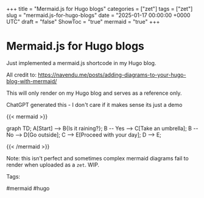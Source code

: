 +++
title = "Mermaid.js for Hugo blogs"
categories = ["zet"]
tags = ["zet"]
slug = "mermaid.js-for-hugo-blogs"
date = "2025-01-17 00:00:00 +0000 UTC"
draft = "false"
ShowToc = "true"
mermaid = "true"
+++

# Mermaid.js for Hugo blogs

Just implemented a mermaid.js shortcode in my Hugo blog.

All credit to:
<https://navendu.me/posts/adding-diagrams-to-your-hugo-blog-with-mermaid/>

This will only render on my Hugo blog and serves as a reference only.

ChatGPT generated this - I don't care if it makes sense its just a demo

{{< mermaid >}}

graph TD; A[Start] --> B{Is it raining?}; B -- Yes --> C[Take an umbrella]; B --
No --> D[Go outside]; C --> E[Proceed with your day]; D --> E;

{{< /mermaid >}}

Note: this isn't perfect and sometimes complex mermaid diagrams fail to render
when uploaded as a `zet`. WIP.

Tags:

#mermaid #hugo
